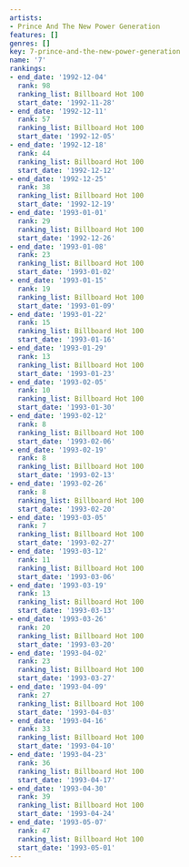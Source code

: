 ```yaml
---
artists:
- Prince And The New Power Generation
features: []
genres: []
key: 7-prince-and-the-new-power-generation
name: '7'
rankings:
- end_date: '1992-12-04'
  rank: 98
  ranking_list: Billboard Hot 100
  start_date: '1992-11-28'
- end_date: '1992-12-11'
  rank: 57
  ranking_list: Billboard Hot 100
  start_date: '1992-12-05'
- end_date: '1992-12-18'
  rank: 44
  ranking_list: Billboard Hot 100
  start_date: '1992-12-12'
- end_date: '1992-12-25'
  rank: 38
  ranking_list: Billboard Hot 100
  start_date: '1992-12-19'
- end_date: '1993-01-01'
  rank: 29
  ranking_list: Billboard Hot 100
  start_date: '1992-12-26'
- end_date: '1993-01-08'
  rank: 23
  ranking_list: Billboard Hot 100
  start_date: '1993-01-02'
- end_date: '1993-01-15'
  rank: 19
  ranking_list: Billboard Hot 100
  start_date: '1993-01-09'
- end_date: '1993-01-22'
  rank: 15
  ranking_list: Billboard Hot 100
  start_date: '1993-01-16'
- end_date: '1993-01-29'
  rank: 13
  ranking_list: Billboard Hot 100
  start_date: '1993-01-23'
- end_date: '1993-02-05'
  rank: 10
  ranking_list: Billboard Hot 100
  start_date: '1993-01-30'
- end_date: '1993-02-12'
  rank: 8
  ranking_list: Billboard Hot 100
  start_date: '1993-02-06'
- end_date: '1993-02-19'
  rank: 8
  ranking_list: Billboard Hot 100
  start_date: '1993-02-13'
- end_date: '1993-02-26'
  rank: 8
  ranking_list: Billboard Hot 100
  start_date: '1993-02-20'
- end_date: '1993-03-05'
  rank: 7
  ranking_list: Billboard Hot 100
  start_date: '1993-02-27'
- end_date: '1993-03-12'
  rank: 11
  ranking_list: Billboard Hot 100
  start_date: '1993-03-06'
- end_date: '1993-03-19'
  rank: 13
  ranking_list: Billboard Hot 100
  start_date: '1993-03-13'
- end_date: '1993-03-26'
  rank: 20
  ranking_list: Billboard Hot 100
  start_date: '1993-03-20'
- end_date: '1993-04-02'
  rank: 23
  ranking_list: Billboard Hot 100
  start_date: '1993-03-27'
- end_date: '1993-04-09'
  rank: 27
  ranking_list: Billboard Hot 100
  start_date: '1993-04-03'
- end_date: '1993-04-16'
  rank: 33
  ranking_list: Billboard Hot 100
  start_date: '1993-04-10'
- end_date: '1993-04-23'
  rank: 36
  ranking_list: Billboard Hot 100
  start_date: '1993-04-17'
- end_date: '1993-04-30'
  rank: 39
  ranking_list: Billboard Hot 100
  start_date: '1993-04-24'
- end_date: '1993-05-07'
  rank: 47
  ranking_list: Billboard Hot 100
  start_date: '1993-05-01'
---
```


